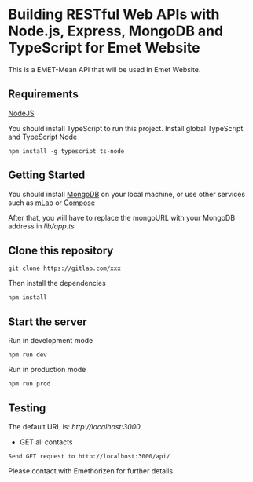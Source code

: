 # Building RESTful Web APIs with Node.js, Express, MongoDB and TypeScript for Emet Website

This is a EMET-Mean API that will be used in Emet Website.

## Requirements

[NodeJS](https://nodejs.org/en/)

You should install TypeScript to run this project.
Install global TypeScript and TypeScript Node

```
npm install -g typescript ts-node
```

## Getting Started

You should install [MongoDB](https://docs.mongodb.com/manual/administration/install-community/) on your local machine, or use other services such as [mLab](https://mlab.com/) or [Compose](https://www.compose.com/compare/mongodb)

After that, you will have to replace the mongoURL with your MongoDB address in *lib/app.ts*

## Clone this repository

```
git clone https://gitlab.com/xxx
```

Then install the dependencies

```
npm install
```

## Start the server

Run in development mode

```
npm run dev
```

Run in production mode 

```
npm run prod
```

## Testing 

The default URL is: *http://localhost:3000*

+ GET all contacts

```
Send GET request to http://localhost:3000/api/
```

Please contact with Emethorizen for further details.